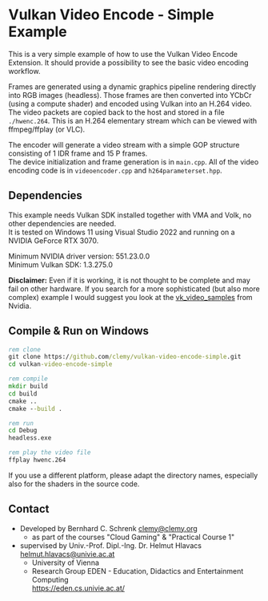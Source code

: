 # Vulkan Video Encode - Simple Example

This is a very simple example of how to use the Vulkan Video Encode Extension. It should provide a possibility to see the basic video encoding workflow.

Frames are generated using a dynamic graphics pipeline rendering directly into RGB images (headless). Those frames are then converted into YCbCr (using a compute shader) and encoded using Vulkan into an H.264 video. The video packets are copied back to the host and stored in a file `./hwenc.264`. This is an H.264 elementary stream which can be viewed with ffmpeg/ffplay (or VLC).

The encoder will generate a video stream with a simple GOP structure consisting of 1 IDR frame and 15 P frames.  
The device initialization and frame generation is in `main.cpp`. All of the video encoding code is in `videoencoder.cpp` and `h264parameterset.hpp`.

## Dependencies
This example needs Vulkan SDK installed together with VMA and Volk, no other dependencies are needed.  
It is tested on Windows 11 using Visual Studio 2022 and running on a NVIDIA GeForce RTX 3070.

Minimum NVIDIA driver version: 551.23.0.0  
Minimum Vulkan SDK: 1.3.275.0

**Disclaimer:** Even if it is working, it is not thought to be complete and may fail on other hardware. If you search for a more sophisticated (but also more complex) example I would suggest you look at the [vk_video_samples](https://github.com/nvpro-samples/vk_video_samples) from Nvidia.

## Compile & Run on Windows
```cmd
rem clone
git clone https://github.com/clemy/vulkan-video-encode-simple.git
cd vulkan-video-encode-simple

rem compile
mkdir build
cd build
cmake ..
cmake --build .

rem run
cd Debug
headless.exe

rem play the video file
ffplay hwenc.264
```

If you use a different platform, please adapt the directory names, especially also for the shaders in the source code.

## Contact
* Developed by Bernhard C. Schrenk <clemy@clemy.org>  
  * as part of the courses "Cloud Gaming" & "Practical Course 1"
* supervised by Univ.-Prof. Dipl.-Ing. Dr. Helmut Hlavacs <helmut.hlavacs@univie.ac.at>
  * University of Vienna
  * Research Group EDEN - Education, Didactics and Entertainment Computing  
  https://eden.cs.univie.ac.at/
